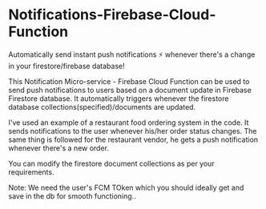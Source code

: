 # Notifications-Firebase-Cloud-Function
Automatically send instant push notifications ⚡ whenever there's a change in your firestore/firebase database!

This Notification Micro-service - Firebase Cloud Function can be used to send push notifications to users based on a document update in Firebase Firestore database. It automatically triggers whenever the firestore database collections(specified)/documents are updated.

I've used an example of a restaurant food ordering system in the code.
It sends notifications to the user whenever his/her order status changes.
The same thing is followed for the restaurant vendor, he gets a push notification whenever there's a new order. 

You can modify the firestore document collections as per your requirements. 

Note: We need the user's FCM TOken which you should ideally get and save in the db for smooth functioning..
